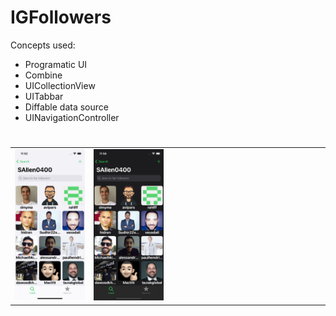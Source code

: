 # IGFollowers

Concepts used:

- Programatic UI
- Combine
- UICollectionView
- UITabbar
- Diffable data source
- UINavigationController


<h1></h1>
<table>
<tr>
<td width="23.2%">
<img src="images/img1.png"></img>
</td>
<td width="23.2%">
<img src="images/img2.png"></img>
</td>
<td width="23.2%">
</td>
<td width="23.2%">

</td>
</tr>
</table>
